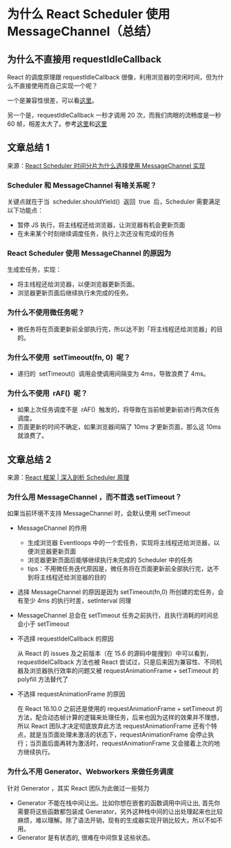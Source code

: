 # 为什么 React Scheduler 使用 MessageChannel（总结）

## 为什么不直接用 requestIdleCallback

React 的调度原理跟 requestIdleCallback 很像，利用浏览器的空闲时间，但为什么不直接使用而自己实现一个呢？

一个是兼容性很差，可以看[这里](https://caniuse.com/?search=requestIdleCallback)。

另一个是，requestIdleCallback 一秒才调用 20 次，而我们肉眼的流畅度是一秒 60 帧，相差太大了。参考[这里](https://github.com/facebook/react/issues/13206#issuecomment-418923831)和[这里](https://w3c.github.io/requestidlecallback/#bib-responsetime)

## 文章总结 1

来源：[React Scheduler 时间分片为什么选择使用 MessageChannel 实现](https://blog.csdn.net/lunahaijiao/article/details/116549551)

### Scheduler 和 MessageChannel 有啥关系呢？

关键点就在于当  scheduler.shouldYield()  返回  true  后，Scheduler 需要满足以下功能点：

- 暂停 JS 执行，将主线程还给浏览器，让浏览器有机会更新页面
- 在未来某个时刻继续调度任务，执行上次还没有完成的任务

### React Scheduler 使用 MessageChannel 的原因为

生成宏任务，实现：

- 将主线程还给浏览器，以便浏览器更新页面。
- 浏览器更新页面后继续执行未完成的任务。

### 为什么不使用微任务呢？

- 微任务将在页面更新前全部执行完，所以达不到「将主线程还给浏览器」的目的。

### 为什么不使用  setTimeout(fn, 0)  呢？

- 递归的  setTimeout()  调用会使调用间隔变为 4ms，导致浪费了 4ms。

### 为什么不使用  rAF()  呢？

- 如果上次任务调度不是  rAF()  触发的，将导致在当前帧更新前进行两次任务调度。
- 页面更新的时间不确定，如果浏览器间隔了 10ms 才更新页面，那么这 10ms 就浪费了。

## 文章总结 2

来源：[React 框架 | 深入剖析 Scheduler 原理](https://www.cnblogs.com/cczlovexw/p/15789394.html)

### 为什么用 MessageChannel ，而不首选 setTimeout？

如果当前环境不支持 MessageChannel 时，会默认使用 setTimeout

- MessageChannel 的作用
  - 生成浏览器 Eventloops 中的一个宏任务，实现将主线程还给浏览器，以便浏览器更新页面
  - 浏览器更新页面后能够继续执行未完成的 Scheduler 中的任务
  - tips：不用微任务迭代原因是，微任务将在页面更新前全部执行完，达不到将主线程还给浏览器的目的
- 选择 MessageChannel 的原因是因为 setTimeout(fn,0) 所创建的宏任务，会有至少 4ms 的执行时差，setInterval 同理
- MessageChannel 总会在 setTimeout 任务之前执行，且执行消耗的时间总会小于 setTimeout

- 不选择 requestIdelCallback 的原因

  从 React 的 issues 及之前版本（在 15.6 的源码中能搜到）中可以看到，requestIdelCallback 方法也被 React 尝试过，只是后来因为兼容性、不同机器及浏览器执行效率的问题又被 requestAnimationFrame + setTimeout 的 polyfill 方法替代了

- 不选择 requestAnimationFrame 的原因

  在 React 16.10.0 之前还是使用的 requestAnimationFrame + setTimeout 的方法，配合动态帧计算的逻辑来处理任务，后来也因为这样的效果并不理想，所以 React 团队才决定彻底放弃此方法
  requestAnimationFrame 还有个特点，就是当页面处理未激活的状态下，requestAnimationFrame 会停止执行；当页面后面再转为激活时，requestAnimationFrame 又会接着上次的地方继续执行。

### 为什么不用 Generator、Webworkers 来做任务调度

针对 Generator ，其实 React 团队为此做过一些努力

- Generator 不能在栈中间让出。比如你想在嵌套的函数调用中间让出, 首先你需要将这些函数都包装成 Generator，另外这种栈中间的让出处理起来也比较麻烦，难以理解。除了语法开销，现有的生成器实现开销比较大，所以不如不用。
- Generator 是有状态的, 很难在中间恢复这些状态。
